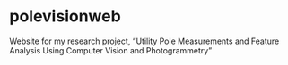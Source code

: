 # polevisionweb
Website for my research project, “Utility Pole Measurements and Feature Analysis Using Computer Vision and Photogrammetry”
